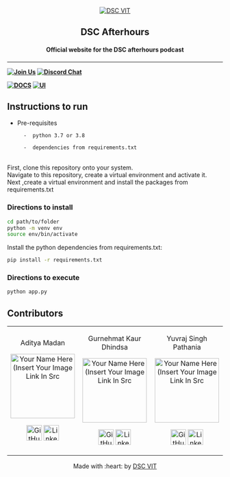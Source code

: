 <p align="center">
<a href="https://dscvit.com">
	<img src="https://user-images.githubusercontent.com/30529572/92081025-fabe6f00-edb1-11ea-9169-4a8a61a5dd45.png" alt="DSC VIT"/>
</a>
	<h2 align="center"> DSC Afterhours</h2>
	<h4 align="center"> Official website for the DSC afterhours podcast <h4>
</p>

---
[![Join Us](https://img.shields.io/badge/Join%20Us-Developer%20Student%20Clubs-red)](https://dsc.community.dev/vellore-institute-of-technology/)
[![Discord Chat](https://img.shields.io/discord/760928671698649098.svg)](https://discord.com/invite/cWyEXgV)

[![DOCS](https://img.shields.io/badge/Documentation-see%20docs-green?style=flat-square&logo=appveyor)](INSERT_LINK_FOR_DOCS_HERE) 
  [![UI ](https://img.shields.io/badge/User%20Interface-Link%20to%20UI-orange?style=flat-square&logo=appveyor)](https://www.figma.com/file/cAc9NMcsa1M8G5gedm2X7h/DSC-Afterhours-Promotional-Website)






## Instructions to run

* Pre-requisites

		-  python 3.7 or 3.8
		
		-  dependencies from requirements.txt
		

<br>
First, clone this repository onto your system. <br>
Navigate to this repository, create a virtual environment and activate it.<br>
Next ,create a virtual environment and install the packages from requirements.txt <br>

### Directions to install 

```bash
cd path/to/folder
python -m venv env
source env/bin/activate
```
Install the python dependencies from requirements.txt:

```bash
pip install -r requirements.txt
```
### Directions to execute

```bash
python app.py
```

## Contributors

<table>
<tr align="center">


<td>

Aditya Madan

<p align="center">
<img src = "https://avatars3.githubusercontent.com/u/61351921?s=460&u=a5128191386605a6f9803b2bf527baea25186b20&v=4" width="150" height="150" alt="Your Name Here (Insert Your Image Link In Src">
</p>
<p align="center">
<a href = "https://github.com/AdityaM21"><img src = "http://www.iconninja.com/files/241/825/211/round-collaboration-social-github-code-circle-network-icon.svg" width="36" height = "36" alt="GitHub"/></a>
<a href = "https://www.linkedin.com/in/aditya-madan-b66b17199/">
<img src = "http://www.iconninja.com/files/863/607/751/network-linkedin-social-connection-circular-circle-media-icon.svg" width="36" height="36" alt="LinkedIn"/>
</a>
</p>
</td>


<td>

Gurnehmat Kaur Dhindsa
<p align="center">
<img src = "https://avatars1.githubusercontent.com/u/51783250?s=460&u=181daa2327fbb957bcad9ef8ec6c81e6cfc30427&v=4" width="150" height="150" alt="Your Name Here (Insert Your Image Link In Src">
</p>
<p align="center">
<a href = "https://github.com/gkdhindsa"><img src = "http://www.iconninja.com/files/241/825/211/round-collaboration-social-github-code-circle-network-icon.svg" width="36" height = "36" alt="GitHub"/></a>
<a href = "https://www.linkedin.com/in/gurnehmat-dhindsa-16714b190/">
<img src = "http://www.iconninja.com/files/863/607/751/network-linkedin-social-connection-circular-circle-media-icon.svg" width="36" height="36" alt="LinkedIn"/>
</a>
</p>
</td>



<td>

Yuvraj Singh Pathania

<p align="center">
<img src = "https://avatars1.githubusercontent.com/u/58564635?s=460&u=4691c5402458d3fc505f489f39cdc205d5cf992c&v=4" width="150" height="150" alt="Your Name Here (Insert Your Image Link In Src">
</p>
<p align="center">
<a href = "https://github.com/batman004"><img src = "http://www.iconninja.com/files/241/825/211/round-collaboration-social-github-code-circle-network-icon.svg" width="36" height = "36" alt="GitHub"/></a>
<a href = "https://www.linkedin.com/in/yuvraj-singh-pathania-83a67819a/">
<img src = "http://www.iconninja.com/files/863/607/751/network-linkedin-social-connection-circular-circle-media-icon.svg" width="36" height="36" alt="LinkedIn"/>
</a>
</p>
</td>
</tr>
  </table>

<p align="center">
	Made with :heart: by <a href="https://dscvit.com">DSC VIT</a>
</p>

